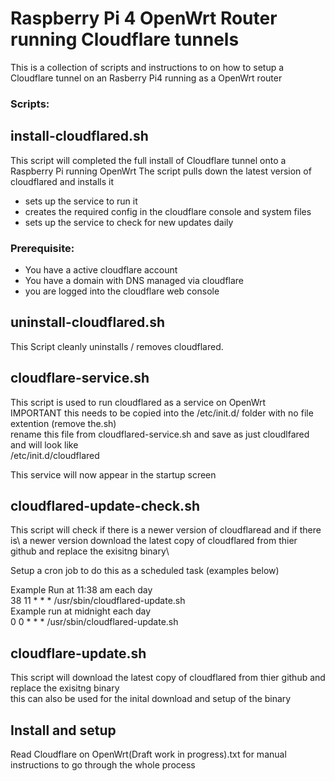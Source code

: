 # Raspberry Pi 4 OpenWrt Router running Cloudflare tunnels

This is a collection of scripts and instructions to on how to setup a Cloudflare tunnel on an Rasberry Pi4 running as a OpenWrt router

### Scripts:



## install-cloudflared.sh
This script will completed the full install of Cloudflare tunnel onto a Raspberry Pi running OpenWrt
The script pulls down the latest version of cloudflared and installs it 
- sets up the service to run it 
- creates the required config in the cloudflare console and  system files
- sets up the service to check for new updates daily

### Prerequisite:
- You have a active cloudflare account
- You have a domain with DNS managed via cloudflare
- you are logged into the cloudflare web console 


## uninstall-cloudflared.sh
This Script cleanly uninstalls / removes cloudflared.


## cloudflare-service.sh

  This script is used to run cloudflared as a service on OpenWrt \
  IMPORTANT this needs to be copied into the /etc/init.d/ folder with no file extention (remove the.sh)\
  rename this file from cloudflared-service.sh and save as just cloudlfared and will look like \
  /etc/init.d/cloudflared
  
  This service will now appear in the startup screen

## cloudflared-update-check.sh

  This script will check if there is a newer version of cloudflaread and if there is\ 
  a newer version download the latest copy of cloudflared from thier github and replace the exisitng binary\
  
  Setup a cron job to do this as a scheduled task (examples below)
  
  Example Run at 11:38 am each day\
  38 11 * * * /usr/sbin/cloudflared-update.sh\
  Example run at midnight each day\
  0 0 * * * /usr/sbin/cloudflared-update.sh

## cloudflare-update.sh

  This script will download the latest copy of cloudflared from thier github and replace the exisitng binary\
  this can also be used for the inital download and setup of the binary
 
  

## Install and setup
Read Cloudflare on OpenWrt(Draft work in progress).txt for manual instructions to go through the whole process

